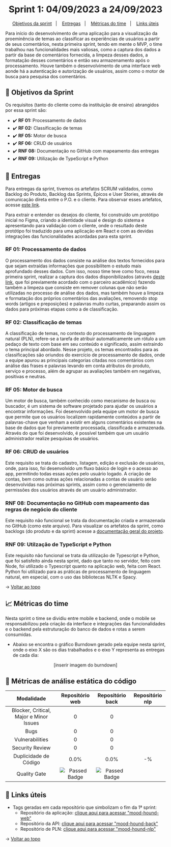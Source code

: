 <span id="topo">

<h1 align="center">Sprint 1: 04/09/2023 a 24/09/2023</h1>

<p align="center">
    <a href="#objetivos">Objetivos da sprint</a> &nbsp |&nbsp &nbsp
    <a href="#entregas">Entregas</a> &nbsp |&nbsp &nbsp
    <a href="#metricas">Métricas do time</a> &nbsp |&nbsp &nbsp
    <a href="#links">Links úteis</a>
</p>

Para início do desenvolvimento de uma aplicação para a visualização da proeminência de temas ao classificar as experiências de usuários a partir de seus comentários, nesta primeira sprint, tendo em mente o MVP, o time trabalhou nas funcionalidades mais valiosas, como a captura dos dados a partir da base de comentários fornecida, a limpeza desses dados, a formatação desses comentários e então seu armazenamento após o processamento. Houve também o desenvolvimento de uma interface web aonde há a autenticação e autorização de usuários, assim como o motor de busca para pesquisa dos comentários.

<span id="objetivos">
    
## :dart: Objetivos da Sprint
Os requisitos (tanto do cliente como da instituição de ensino) abrangidos por essa sprint são:

- :heavy_check_mark: **RF 01:** Processamento de dados
- :heavy_check_mark: **RF 02:** Classificação de temas
- :heavy_check_mark: **RF 05:** Motor de busca
- :heavy_check_mark: **RF 06:** CRUD de usuários
- :heavy_check_mark: **RNF 08:** Documentação no GitHub com mapeamento das entregas
- :heavy_check_mark: **RNF 09:** Utilização de TypeScript e Python

<span id="entregas">
        
## 📲 Entregas
Para entregas da sprint, tivemos os artefatos SCRUM validados, como Backlog do Produto, Backlog das Sprints, Épicos e User Stories, através de comunicação direta entre o P.O. e o cliente. Para observar esses artefatos, acesse [este link](https://github.com/The-Bugger-Ducks/mood-hound-documentation#backlogs).

Para extrair e entender os desejos do cliente, foi construído um protótipo inicial no Figma, criando a identidade visual e design do sistema e apresentando para validação com o cliente, onde o resultado deste protótipo foi traduzido para uma aplicação em React e com as devidas integrações das funcionalidades acordadas para esta sprint.

### RF 01: Processamento de dados

O processamento dos dados consiste na análise dos textos fornecidos para que sejam extraídas informações que possibilitem o estudo mais aprofundado desses dados. Com isso, nosso time teve como foco, nessa primeira sprint, realizar a captura dos dados disponibilizados (através [deste link](https://github.com/americanas-tech/b2w-reviews01), que foi previamente acordado com o parceiro acadêmico) fazendo também a limpeza que consiste em remover colunas que não serão utilizadas no processo de análise dos dados, mas também houve a limpeza e formatação dos próprios comentários das avaliações, removendo stop words (artigos e preposições) e palavras muito curtas, preparando assim os dados para próximas etapas como a de classificação.

### RF 02: Classificação de temas

A classificação de temas, no contexto do processamento de linguagem natural (PLN), refere-se a tarefa de atribuir automaticamente um rótulo a um pedaço de texto com base em seu conteúdo e significado, assim extraindo o tema principal abordado. Nesse projeto, os temas encontrados para as classificações são oriundos do exercício de processamento de dados, onde a equipe apurou as principais categorias citadas nos comentários com análise das frases e palavras levando em conta atributos do produto, serviço e processo, além de agrupar as avaliações também em negativas, positivas e neutras.

### RF 05: Motor de busca

Um motor de busca, também conhecido como mecanismo de busca ou buscador, é um sistema de software projetado para ajudar os usuários a encontrar informações. Foi desenvolvido pela equipe um motor de busca que permite que os usuários localizem rapidamente conteúdos a partir de palavras-chave que venham a existir em alguns comentários existentes na base de dados que foi previamente processada, classificada e armazenada. Através do que foi desenvolvido, é possível também que um usuário administrador realize pesquisas de usuários.

### RF 06: CRUD de usuários

Este requisito se trata do cadastro, listagem, edição e exclusão de usuários, onde, para isso, foi desenvolvido um fluxo básico de login e o acesso ao app, permitindo todas essas ações pelo usuário logado. A criação de contas, bem como outras ações relacionadas a contas de usuário serão desenvolvidas nas próximas sprints, assim como o gerenciamento de permissões dos usuários através de um usuário administrador.

### RNF 08: Documentação no GitHub com mapeamento das regras de negócio do cliente

Este requisito não funcional se trata da documentação criada e armazenada no GitHub (como este arquivo). Para visualizar os artefatos da sprint, como backlogs (do produto e da sprint) acesse a [documentação geral do projeto](https://github.com/The-Bugger-Ducks/mood-hound-documentation).

### RNF 09: Utilzação de TypeScript e Python

Este requisito não funcional se trata da utilização de Typescript e Python, que foi satisfeito ainda nesta sprint, dado que tanto no servidor, feito com Node, foi utilizado o Typescript quanto na aplicação web, feita com React. Python foi utilizado para as práticas de processamento de linguagem natural, em especial, com o uso das bibliotecas NLTK e Spacy.

→ [Voltar ao topo](#topo)

<span id="metricas">
    
## :chart_with_upwards_trend: Métricas do time
Nesta sprint o time se dividiu entre mobile e backend, onde o mobile se responsabilizou pela criação da interface e integrações das funcionalidades e o backend pela estruturação do banco de dados e rotas a serem consumidas. 
- Abaixo se encontra o gráfico Burndown gerado pela equipe nesta sprint, onde o eixo X são os dias trabalhados e o eixo Y representa as entregas de cada dia:
    
<div align="center">

[inserir imagem do burndown]

<!-- <img src="https://user-images.githubusercontent.com/79321198/235674242-e743ebe7-1de7-410e-98c2-4df5144b5fee.png" alt="Gráfico Burndown" /> -->

</div>

## 🐞 Métricas de análise estática do código

|               Modalidade                | Repositório web | Repositório back | Repositório nlp |
| :-------------------------------------: | :-------------: | :--------------: | :-------------: |
| Blocker, Critical, Major e Minor Issues |         0        |         0         |                 |
|                  Bugs                   |         0        |         0         |                 |
|             Vulnerabilities             |         0        |         0         |                 |
|             Security Review             |         0        |         0         |                 |
|          Duplicidade de Código          |       0.0%         |        0.0%       |       -%        |
|              Quality Gate               |<img src="https://img.shields.io/badge/Passed-25D366?style=for-the-badge=white" alt="Passed Badge">|<img src="https://img.shields.io/badge/Passed-25D366?style=for-the-badge=white" alt="Passed Badge">|                 |

<span id="links">
    
## :link: Links úteis

- Tags geradas em cada repositório que simbolizam o fim da 1ª sprint:
  - Repositório da aplicação: [clique aqui para acessar "mood-hound-web"](https://github.com/The-Bugger-Ducks/mood-hound-web)
  - Repositório da API: [clique aqui para acessar "mood-hound-back"](https://github.com/The-Bugger-Ducks/mood-hound-back)
  - Repositório de PLN: [clique aqui para acessar "mood-hound-nlp"](https://github.com/The-Bugger-Ducks/mood-hound-nlp)

→ [Voltar ao topo](#topo)
